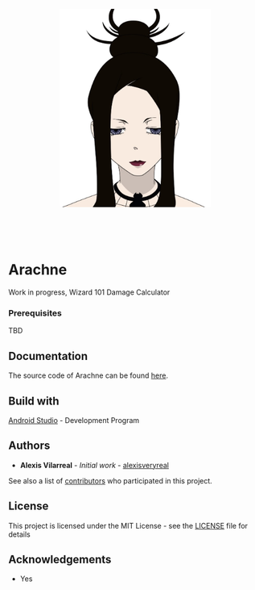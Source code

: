 <br><br>

<p align="center">
<a href="https://github.com/alexisveryreal"><img width="300" src="./src/arachne.jpg" alt="arach"></a>
<br>

</p>
<br>
<br><br>

# Arachne
Work in progress, Wizard 101 Damage Calculator

### Prerequisites

TBD

## Documentation

The source code of Arachne can be found [here](./src/).

## Build with

[Android Studio](https://developer.android.com/studio/) - Development Program

## Authors

* **Alexis Vilarreal** - *Initial work* - [alexisveryreal](https://github.com/alexisveryreal)

See also a list of [contributors](https://github.com/alexisveryreal/Arachne/graphs/contributors) who participated in this project.

## License 

This project is licensed under the MIT License - see the [LICENSE](LICENSE) file for details

## Acknowledgements 
* Yes